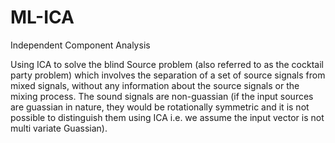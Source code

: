 # ML-ICA
Independent Component Analysis

Using ICA to solve the blind Source problem (also referred to as the cocktail party problem) which involves the separation of a
set of source signals from mixed signals, without any information about the source signals or the mixing process. The sound signals are non-guassian (if the input sources are guassian in nature, they would be rotationally symmetric and it is not possible to distinguish them using ICA i.e. we assume the input vector is not multi variate Guassian).

